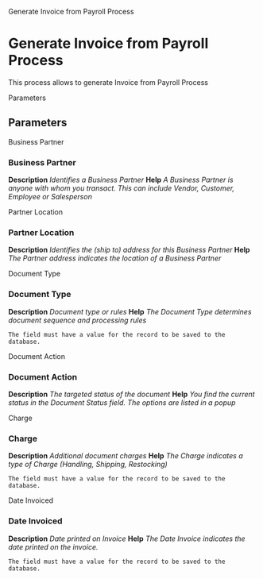 
Generate Invoice from Payroll Process
# Generate Invoice from Payroll Process


This process allows to generate Invoice from Payroll Process

Parameters
## Parameters


Business Partner
### Business Partner

**Description**
 *Identifies a Business Partner*
**Help**
 *A Business Partner is anyone with whom you transact.  This can include Vendor, Customer, Employee or Salesperson*

Partner Location
### Partner Location

**Description**
 *Identifies the (ship to) address for this Business Partner*
**Help**
 *The Partner address indicates the location of a Business Partner*

Document Type
### Document Type

**Description**
 *Document type or rules*
**Help**
 *The Document Type determines document sequence and processing rules*

```
The field must have a value for the record to be saved to the database.
```
Document Action
### Document Action

**Description**
 *The targeted status of the document*
**Help**
 *You find the current status in the Document Status field. The options are listed in a popup*

Charge
### Charge

**Description**
 *Additional document charges*
**Help**
 *The Charge indicates a type of Charge (Handling, Shipping, Restocking)*

```
The field must have a value for the record to be saved to the database.
```
Date Invoiced
### Date Invoiced

**Description**
 *Date printed on Invoice*
**Help**
 *The Date Invoice indicates the date printed on the invoice.*

```
The field must have a value for the record to be saved to the database.
```